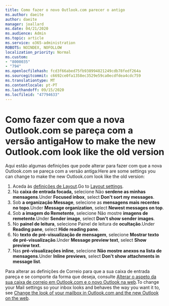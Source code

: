 ```yaml
---
title: Como fazer o novo Outlook.com parecer o antigo
ms.author: daeite
author: daeite
manager: joallard
ms.date: 04/21/2020
ms.audience: Admin
ms.topic: article
ms.service: o365-administration
ROBOTS: NOINDEX, NOFOLLOW
localization_priority: Normal
ms.custom:
- "8000035"
- "794"
ms.openlocfilehash: fcd3f66abed75fb938994821249cdb78fedf264a
ms.sourcegitcommit: c6692ce0fa1358ec3529e59ca0ecdfdea4cdc759
ms.translationtype: MT
ms.contentlocale: pt-PT
ms.lasthandoff: 09/15/2020
ms.locfileid: "47794633"
---
```

# <a name="how-to-make-the-new-outlookcom-look-like-the-old-version"></a><span data-ttu-id="8454e-102">Como fazer com que a nova Outlook.com se pareça com a versão antiga</span><span class="sxs-lookup"><span data-stu-id="8454e-102">How to make the new Outlook.com look like the old version</span></span>

<span data-ttu-id="8454e-103">Aqui estão algumas definições que pode alterar para fazer com que a nova Outlook.com se pareça com a versão antiga:</span><span class="sxs-lookup"><span data-stu-id="8454e-103">Here are some settings you can change to make the new Outlook.com look like the old version:</span></span>

1. <span data-ttu-id="8454e-104">Aceda às [definições de Layout](https://outlook.live.com/mail/options/mail/layout).</span><span class="sxs-lookup"><span data-stu-id="8454e-104">Go to [Layout settings](https://outlook.live.com/mail/options/mail/layout).</span></span>
1. <span data-ttu-id="8454e-105">Na **caixa de entrada focada,** selecione Não **serdene as minhas mensagens**.</span><span class="sxs-lookup"><span data-stu-id="8454e-105">Under **Focused inbox**, select **Don't sort my messages**.</span></span>
1. <span data-ttu-id="8454e-106">Sob **a organização Message**, selecione as **mensagens mais recentes no topo**.</span><span class="sxs-lookup"><span data-stu-id="8454e-106">Under **Message organization**, select **Newest messages on top**.</span></span>
1. <span data-ttu-id="8454e-107">Sob **a imagem do Remetente**, selecione Não mostre **imagens de remetente**.</span><span class="sxs-lookup"><span data-stu-id="8454e-107">Under **Sender image**, select **Don't show sender images**.</span></span>
1. <span data-ttu-id="8454e-108">No **painel de leitura**, selecione Painel de leitura de **ocultação**.</span><span class="sxs-lookup"><span data-stu-id="8454e-108">Under **Reading pane**, select **Hide reading pane**.</span></span>
1. <span data-ttu-id="8454e-109">No **texto de pré-visualização de mensagem**, selecione **Mostrar texto de pré-visualização**.</span><span class="sxs-lookup"><span data-stu-id="8454e-109">Under **Message preview text**, select **Show preview text**.</span></span>
1. <span data-ttu-id="8454e-110">Nas **pré-visualizações inline**, selecione **Não mostre anexos na lista de mensagens**.</span><span class="sxs-lookup"><span data-stu-id="8454e-110">Under **Inline previews**, select **Don't show attachments in message list**.</span></span>

<span data-ttu-id="8454e-111">Para alterar as definições de Correio para que a sua caixa de entrada pareça e se comporte da forma que deseja, consulte [Alterar o aspeto da sua caixa de correio em Outlook.com e o novo Outlook na web](https://support.office.com/article/b41c2ecb-f23c-42b3-b7f8-659646d5e58c?wt.mc_id=Office_Outlook_com_Alchemy).</span><span class="sxs-lookup"><span data-stu-id="8454e-111">To change your Mail settings so your inbox looks and behaves the way you want it to, see [Change the look of your mailbox in Outlook.com and the new Outlook on the web](https://support.office.com/article/b41c2ecb-f23c-42b3-b7f8-659646d5e58c?wt.mc_id=Office_Outlook_com_Alchemy).</span></span>